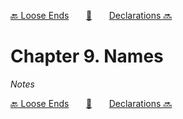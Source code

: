 [🔙 Loose Ends][previous-chapter]&nbsp;&nbsp;&nbsp;&nbsp;&nbsp;&nbsp;&nbsp;[🏡][readme]&nbsp;&nbsp;&nbsp;&nbsp;&nbsp;&nbsp;&nbsp;[Declarations 🔜][upcoming-chapter]

# Chapter 9. Names

_Notes_

[🔙 Loose Ends][previous-chapter]&nbsp;&nbsp;&nbsp;&nbsp;&nbsp;&nbsp;&nbsp;[🏡][readme]&nbsp;&nbsp;&nbsp;&nbsp;&nbsp;&nbsp;&nbsp;[Declarations 🔜][upcoming-chapter]

[readme]: README.md
[previous-chapter]: ch008-loose-ends.md
[upcoming-chapter]: ch010-declarations.md